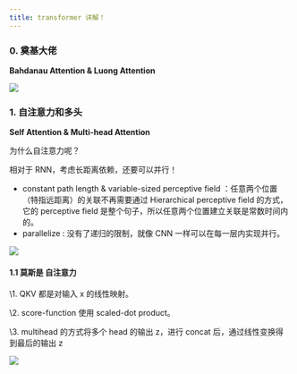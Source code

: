 ```yaml
---
title: transformer 详解！
---
```


### 0. 奠基大佬

 **Bahdanau Attention & Luong Attention** 

 ![](https://pic2.zhimg.com/80/v2-bda918b5bf14db4dc01da8b2b352c619_720w.jpg) 

### 1. 自注意力和多头

 **Self Attention & Multi-head Attention** 

为什么自注意力呢？

 相对于 RNN，考虑长距离依赖，还要可以并行！ 

- constant path length & variable-sized perceptive field ：任意两个位置（特指远距离）的关联不再需要通过 Hierarchical perceptive field 的方式，它的 perceptive field 是整个句子，所以任意两个位置建立关联是常数时间内的。
- parallelize : 没有了递归的限制，就像 CNN 一样可以在每一层内实现并行。

 ![](https://pic4.zhimg.com/80/v2-c09efe994bffa64fe9ab854eb6c97d4f_720w.jpg) 

#### 1.1 莫斯是 自注意力

\1. QKV 都是对输入 x 的线性映射。

\2. score-function 使用 scaled-dot product。

\3. multihead 的方式将多个 head 的输出 z，进行 concat 后，通过线性变换得到最后的输出 z

 ![](https://pic3.zhimg.com/80/v2-00e535ee13e7a3e14651d3269d5fd2a2_720w.jpg) 